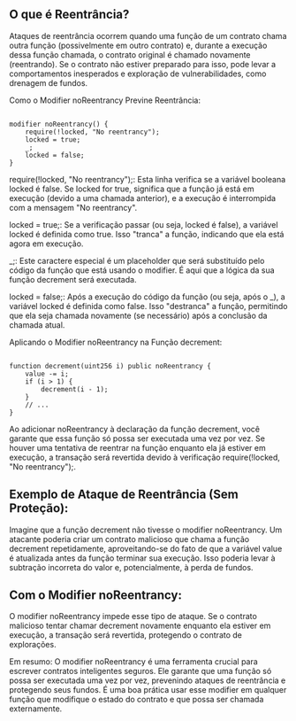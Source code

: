 ## O que é Reentrância?

Ataques de reentrância ocorrem quando uma função de um contrato chama outra função (possivelmente em outro contrato) e, durante a execução dessa função chamada, o contrato original é chamado novamente (reentrando). Se o contrato não estiver preparado para isso, pode levar a comportamentos inesperados e exploração de vulnerabilidades, como drenagem de fundos.

Como o Modifier noReentrancy Previne Reentrância:



```Solidity

modifier noReentrancy() {
    require(!locked, "No reentrancy");
    locked = true;
    _;
    locked = false;
}

```

require(!locked, "No reentrancy");: Esta linha verifica se a variável booleana locked é false. Se locked for true, significa que a função já está em execução (devido a uma chamada anterior), e a execução é interrompida com a mensagem "No reentrancy".

locked = true;: Se a verificação passar (ou seja, locked é false), a variável locked é definida como true. Isso "tranca" a função, indicando que ela está agora em execução.

_;: Este caractere especial é um placeholder que será substituído pelo código da função que está usando o modifier. É aqui que a lógica da sua função decrement será executada.

locked = false;: Após a execução do código da função (ou seja, após o _), a variável locked é definida como false. Isso "destranca" a função, permitindo que ela seja chamada novamente (se necessário) após a conclusão da chamada atual.

Aplicando o Modifier noReentrancy na Função decrement:



```Solidity

function decrement(uint256 i) public noReentrancy {
    value -= i;
    if (i > 1) {
        decrement(i - 1);
    }
    // ...
}

```

Ao adicionar noReentrancy à declaração da função decrement, você garante que essa função só possa ser executada uma vez por vez. Se houver uma tentativa de reentrar na função enquanto ela já estiver em execução, a transação será revertida devido à verificação require(!locked, "No reentrancy");.

## Exemplo de Ataque de Reentrância (Sem Proteção):

Imagine que a função decrement não tivesse o modifier noReentrancy. Um atacante poderia criar um contrato malicioso que chama a função decrement repetidamente, aproveitando-se do fato de que a variável value é atualizada antes da função terminar sua execução. Isso poderia levar à subtração incorreta do valor e, potencialmente, à perda de fundos.

## Com o Modifier noReentrancy:

O modifier noReentrancy impede esse tipo de ataque. Se o contrato malicioso tentar chamar decrement novamente enquanto ela estiver em execução, a transação será revertida, protegendo o contrato de explorações.

Em resumo: O modifier noReentrancy é uma ferramenta crucial para escrever contratos inteligentes seguros. Ele garante que uma função só possa ser executada uma vez por vez, prevenindo ataques de reentrância e protegendo seus fundos.  É uma boa prática usar esse modifier em qualquer função que modifique o estado do contrato e que possa ser chamada externamente.